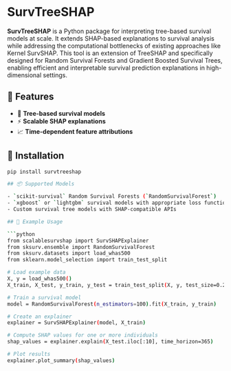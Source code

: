 # SurvTreeSHAP

**SurvTreeSHAP** is a Python package for interpreting tree-based survival models at scale. It extends SHAP-based explanations to survival analysis while addressing the computational bottlenecks of existing approaches like Kernel SurvSHAP. This tool is an extension of TreeSHAP and specifically designed for Random Survival Forests and Gradient Boosted Survival Trees, enabling efficient and interpretable survival prediction explanations in high-dimensional settings.

## 🚀 Features

- 🌳 **Tree-based survival models**
- ⚡ **Scalable SHAP explanations**
- 📈 **Time-dependent feature attributions**

## 🔧 Installation

```bash
pip install survtreeshap

## 📦 Supported Models

- `scikit-survival` Random Survival Forests (`RandomSurvivalForest`)
- `xgboost` or `lightgbm` survival models with appropriate loss functions
- Custom survival tree models with SHAP-compatible APIs

## 🧬 Example Usage

```python
from scalablesurvshap import SurvSHAPExplainer
from sksurv.ensemble import RandomSurvivalForest
from sksurv.datasets import load_whas500
from sklearn.model_selection import train_test_split

# Load example data
X, y = load_whas500()
X_train, X_test, y_train, y_test = train_test_split(X, y, test_size=0.2)

# Train a survival model
model = RandomSurvivalForest(n_estimators=100).fit(X_train, y_train)

# Create an explainer
explainer = SurvSHAPExplainer(model, X_train)

# Compute SHAP values for one or more individuals
shap_values = explainer.explain(X_test.iloc[:10], time_horizon=365)

# Plot results
explainer.plot_summary(shap_values)


